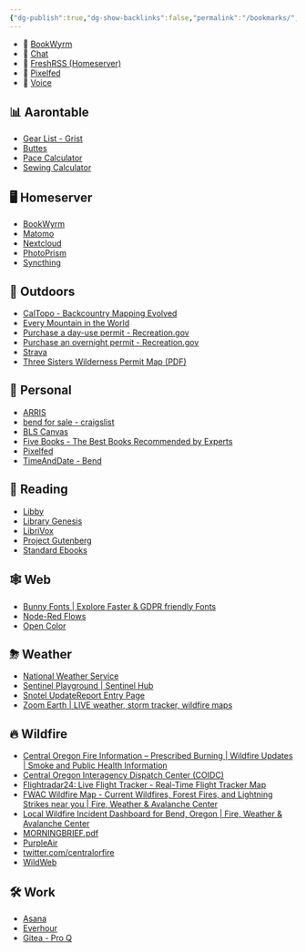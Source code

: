 ```yaml
---
{"dg-publish":true,"dg-show-backlinks":false,"permalink":"/bookmarks/","dgShowBacklinks":false,"dgPassFrontmatter":true}
---
```



* 📌 [BookWyrm](https://bookwyrm.ajy.co)
* 📌 [Chat](https://mail.google.com/chat/u/1/)
* 📌 [FreshRSS (Homeserver)](https://hs.ajy.co/reader/i/)
* 📌 [Pixelfed](https://pixelfed.social/i/web)
* 📌 [Voice](https://voice.google.com/u/0/messages)

## 📊 Aarontable

* [Gear List - Grist](https://docs.getgrist.com/7Q4c8BfaPihH/Gear-List/p/1)
* [Buttes](https://docs.google.com/spreadsheets/d/1wi1E6dDCtwnghdwCxNaZSyrY6vuSygjkDUmX-YkCplM/edit#gid=0)
* [Pace Calculator](https://docs.google.com/spreadsheets/d/1UqTg4FQEOUkAqtetSEt-zcskdmXjwcFmItngiJRIUm0/edit#gid=0)
* [Sewing Calculator](https://docs.google.com/spreadsheets/d/1GMI_w_bTGRCVBmLmUaO316l-YjUyKxto72saeMuHm0k/edit#gid=0)

## 🖥 Homeserver

* [BookWyrm](https://bookwyrm.ajy.co)
* [Matomo](https://hs.ajy.co/matomo/)
* [Nextcloud](https://hs.ajy.co/nextcloud/index.php/apps/dashboard/)
* [PhotoPrism](https://photoprism.ajy.co/)
* [Syncthing](http://localhost:8384/)

## 🌄 Outdoors

* [CalTopo - Backcountry Mapping Evolved](https://caltopo.com/map.html)
* [Every Mountain in the World](http://everymountainintheworld.com/)
* [Purchase a day-use permit - Recreation.gov](https://www.recreation.gov/ticket/facility/300009)
* [Purchase an overnight permit - Recreation.gov](https://www.recreation.gov/permits/4675311)
* [Strava](https://www.strava.com/dashboard)
* [Three Sisters Wilderness Permit Map (PDF)](https://www.fs.usda.gov/Internet/FSE_DOCUMENTS/fseprd899716.pdf)

## 🤪 Personal

* [ARRIS](http://192.168.0.1/login.php)
* [bend for sale - craigslist](https://bend.craigslist.org/search/sss?excats=20-24-24-1-50-1-2-2-21-1-14-1-2-1-4-4-10-8-1-1-1-1-1-1-1-1-3-1-1-1-4-1)
* [BLS Canvas](https://bls.instructure.com/)
* [Five Books - The Best Books Recommended by Experts](https://fivebooks.com/)
* [Pixelfed](https://pixelfed.social/i/web)
* [TimeAndDate - Bend](https://www.timeanddate.com/worldclock/usa/bend)

## 📘 Reading

* [Libby](https://libbyapp.com/shelf)
* [Library Genesis](http://libgen.rs/)
* [LibriVox](https://librivox.org/)
* [Project Gutenberg](https://www.gutenberg.org/)
* [Standard Ebooks](https://standardebooks.org/)

## 🕸 Web

* [Bunny Fonts | Explore Faster & GDPR friendly Fonts](https://fonts.bunny.net/)
* [Node-Red Flows](https://flows.nodered.org/)
* [Open Color](https://yeun.github.io/open-color/)

## ⛈ Weather

* [National Weather Service](https://forecast.weather.gov/MapClick.php?lat=44.03489688686292&lon=-121.5152907371521)
* [Sentinel Playground | Sentinel Hub](https://apps.sentinel-hub.com/sentinel-playground/?source=S2L2A&lat=44.05675188852766&lng=-121.50398254394531&zoom=12&preset=1_TRUE_COLOR&layers=B01,B02,B03&maxcc=58&gain=1.0&gamma=1.0&atmFilter=&showDates=false)
* [Snotel UpdateReport Entry Page](https://wcc.sc.egov.usda.gov/reports/SelectUpdateReport.html)
* [Zoom Earth | LIVE weather, storm tracker, wildfire maps](https://zoom.earth/#view=44.08493,-121.39793,9z/map=live/overlays=heat,fires,wind,radar:off)

## 🔥 Wildfire

* [Central Oregon Fire Information – Prescribed Burning | Wildfire Updates | Smoke and Public Health Information](https://www.centraloregonfire.org/)
* [Central Oregon Interagency Dispatch Center (COIDC)](https://gacc.nifc.gov/nwcc/districts/COIDC/)
* [Flightradar24: Live Flight Tracker - Real-Time Flight Tracker Map](https://www.flightradar24.com/44.04,-121.59/11)
* [FWAC Wildfire Map - Current Wildfires, Forest Fires, and Lightning Strikes near you | Fire, Weather & Avalanche Center](https://www.fireweatheravalanche.org/fire/)
* [Local Wildfire Incident Dashboard for Bend, Oregon | Fire, Weather & Avalanche Center](https://www.fireweatheravalanche.org/wildfires/dashboard/local/oregon/bend)
* [MORNINGBRIEF.pdf](https://gacc.nifc.gov/nwcc/content/products/intelligence/MORNINGBRIEF.pdf)
* [PurpleAir](https://map.purpleair.com/1/i/lt/mAQI/a10/p604800/cC5#10.5/44.0353/-121.4749)
* [twitter.com/centralorfire](https://twitter.com/centralorfire)
* [WildWeb](https://www.wildwebe.net/?dc_name=ORCOC)

## 🛠 Work

* [Asana](https://app.asana.com/0/home/17941980459425)
* [Everhour](https://app.everhour.com/#/time)
* [Gitea - Pro Q](https://aaron.proqsolutions.com/git)
